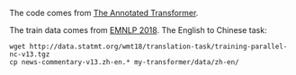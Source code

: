 The code comes from [The Annotated Transformer](https://nlp.seas.harvard.edu/annotated-transformer/).

The train data comes from [EMNLP 2018](https://statmt.org/wmt18/translation-task.html). The English to Chinese task:
```
wget http://data.statmt.org/wmt18/translation-task/training-parallel-nc-v13.tgz
cp news-commentary-v13.zh-en.* my-transformer/data/zh-en/
```
